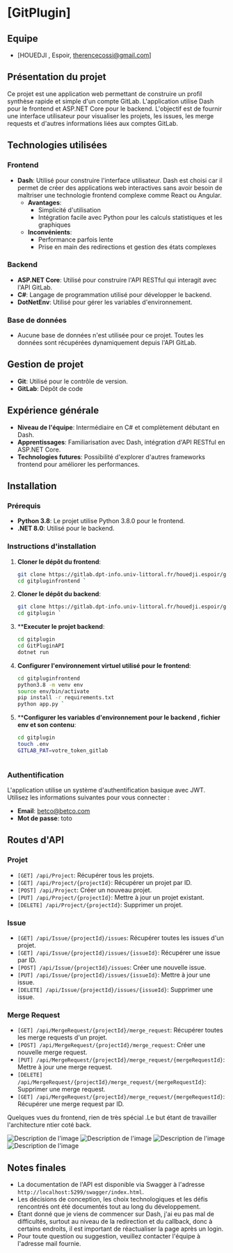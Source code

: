 
# [GitPlugin]

## Equipe

- [HOUEDJI , Espoir, therencecossi@gmail.com]

## Présentation du projet

Ce projet est une application web permettant de construire un profil synthèse rapide et simple d'un compte GitLab. L'application utilise Dash pour le frontend et ASP.NET Core pour le backend. L'objectif est de fournir une interface utilisateur pour visualiser les projets, les issues, les merge requests et d'autres informations liées aux comptes GitLab.

## Technologies utilisées

### Frontend
- **Dash**: Utilisé pour construire l'interface utilisateur. Dash est choisi car il permet de créer des applications web interactives sans avoir besoin de maîtriser une technologie frontend complexe comme React ou Angular.
  - **Avantages**: 
    - Simplicité d'utilisation
    - Intégration facile avec Python pour les calculs statistiques et les graphiques
  - **Inconvénients**:
    - Performance parfois lente
    - Prise en main des redirections et gestion des états complexes
  
### Backend
- **ASP.NET Core**: Utilisé pour construire l'API RESTful qui interagit avec l'API GitLab.
- **C#**: Langage de programmation utilisé pour développer le backend.
- **DotNetEnv**: Utilisé pour gérer les variables d'environnement.
  
### Base de données
- Aucune base de données n'est utilisée pour ce projet. Toutes les données sont récupérées dynamiquement depuis l'API GitLab.

## Gestion de projet

- **Git**: Utilisé pour le contrôle de version.
- **GitLab**: Dépôt de code 

## Expérience générale

- **Niveau de l'équipe**: Intermédiaire en C# et complètement débutant en Dash.
- **Apprentissages**: Familiarisation avec Dash, intégration d'API RESTful en ASP.NET Core.
- **Technologies futures**: Possibilité d'explorer d'autres frameworks frontend pour améliorer les performances.

## Installation

### Prérequis

- **Python 3.8**: Le projet utilise Python 3.8.0 pour le frontend.
- **.NET 8.0**: Utilisé pour le backend.

### Instructions d'installation

1. **Cloner le dépôt du frontend**:
   ```bash
   git clone https://gitlab.dpt-info.univ-littoral.fr/houedji.espoir/gitpluginfrontend
   cd gitpluginfrontend `


2. **Cloner le dépôt du backend**:
   ```bash
   git clone https://gitlab.dpt-info.univ-littoral.fr/houedji.espoir/gitplugin.git
   cd gitplugin `

5. ****Executer le projet backend**:
   ```bash
   cd gitplugin
   cd GitPluginAPI
   dotnet run

3. **Configurer l'environnement virtuel utilisé pour le frontend**:
   ```bash
   cd gitpluginfrontend
   python3.8 -m venv env
   source env/bin/activate 
   pip install -r requirements.txt 
   python app.py `
   
4. ****Configurer les variables d'environnement pour le backend , fichier env et son contenu**:
   ```bash
   cd gitplugin
   touch .env
   GITLAB_PAT=votre_token_gitlab 
  
### Authentification

L'application utilise un système d'authentification basique avec JWT. Utilisez les informations suivantes pour vous connecter :

-   **Email**: betco@betco.com
-   **Mot de passe**: toto

## Routes d'API


### Projet

-   `[GET] /api/Project`: Récupérer tous les projets.
-   `[GET] /api/Project/{projectId}`: Récupérer un projet par ID.
-   `[POST] /api/Project`: Créer un nouveau projet.
-   `[PUT] /api/Project/{projectId}`: Mettre à jour un projet existant.
-   `[DELETE] /api/Project/{projectId}`: Supprimer un projet.

### Issue

-   `[GET] /api/Issue/{projectId}/issues`: Récupérer toutes les issues d'un projet.
-   `[GET] /api/Issue/{projectId}/issues/{issueId}`: Récupérer une issue par ID.
-   `[POST] /api/Issue/{projectId}/issues`: Créer une nouvelle issue.
-   `[PUT] /api/Issue/{projectId}/issues/{issueId}`: Mettre à jour une issue.
-   `[DELETE] /api/Issue/{projectId}/issues/{issueId}`: Supprimer une issue.

### Merge Request

-   `[GET] /api/MergeRequest/{projectId}/merge_request`: Récupérer toutes les merge requests d'un projet.
-   `[POST] /api/MergeRequest/{projectId}/merge_request`: Créer une nouvelle merge request.
-   `[PUT] /api/MergeRequest/{projectId}/merge_request/{mergeRequestId}`: Mettre à jour une merge request.
-   `[DELETE] /api/MergeRequest/{projectId}/merge_request/{mergeRequestId}`: Supprimer une merge request.
-   `[GET] /api/MergeRequest/{projectId}/merge_request/{mergeRequestId}`: Récupérer une merge request par ID.

Quelques vues du frontend, rien de très spécial .Le but étant de travailler l'architecture ntier coté back.

![Description de l'image](images/capture1.png)
![Description de l'image](images/capture2.png)
![Description de l'image](images/languages.png)
![Description de l'image](images/release.png)


## Notes finales

-   La documentation de l'API est disponible via Swagger à l'adresse `http://localhost:5299/swagger/index.html`.
-   Les décisions de conception, les choix technologiques et les défis rencontrés ont été documentés tout au long du développement.
-   Étant donné que je viens de commencer sur Dash, j'ai eu pas mal de difficultés, surtout au niveau de la redirection et du callback, donc à certains endroits, il est important de réactualiser la page après un login.
-   Pour toute question ou suggestion, veuillez contacter l'équipe à l'adresse mail fournie.


